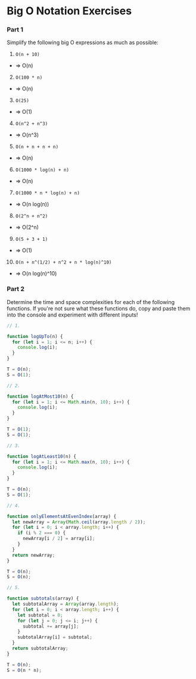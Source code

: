 # Big O Notation Exercises

### Part 1

Simplify the following big O expressions as much as possible:

1. `O(n + 10)`

- => O(n)

2. `O(100 * n)`

- => O(n)

3. `O(25)`

- => O(1)

4. `O(n^2 + n^3)`

- => O(n^3)

5. `O(n + n + n + n)`

- => O(n)

6. `O(1000 * log(n) + n)`

- => O(n)

7. `O(1000 * n * log(n) + n)`

- => O(n log(n))

8. `O(2^n + n^2)`

- => O(2^n)

9. `O(5 + 3 + 1)`

- => O(1)

10. `O(n + n^(1/2) + n^2 + n * log(n)^10)`

- => O(n log(n)^10)

### Part 2

Determine the time and space complexities for each of the following functions. If you're not sure what these functions do, copy and paste them into the console and experiment with different inputs!

```js
// 1.

function logUpTo(n) {
  for (let i = 1; i <= n; i++) {
    console.log(i);
  }
}

T = O(n);
S = O(1);

// 2.

function logAtMost10(n) {
  for (let i = 1; i <= Math.min(n, 10); i++) {
    console.log(i);
  }
}

T = O(1);
S = O(1);

// 3.

function logAtLeast10(n) {
  for (let i = 1; i <= Math.max(n, 10); i++) {
    console.log(i);
  }
}

T = O(n);
S = O(1);

// 4.

function onlyElementsAtEvenIndex(array) {
  let newArray = Array(Math.ceil(array.length / 2));
  for (let i = 0; i < array.length; i++) {
    if (i % 2 === 0) {
      newArray[i / 2] = array[i];
    }
  }
  return newArray;
}

T = O(n);
S = O(n);

// 5.

function subtotals(array) {
  let subtotalArray = Array(array.length);
  for (let i = 0; i < array.length; i++) {
    let subtotal = 0;
    for (let j = 0; j <= i; j++) {
      subtotal += array[j];
    }
    subtotalArray[i] = subtotal;
  }
  return subtotalArray;
}

T = O(n);
S = O(n * n);
```
